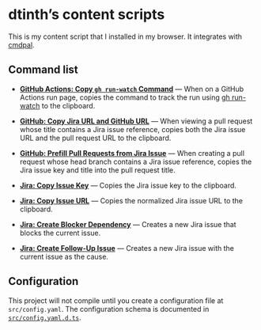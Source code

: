 # dtinth’s content scripts

This is my content script that I installed in my browser.
It integrates with [cmdpal](https://docs.dt.in.th/cmdpal/index.html).

## Command list

<!-- begin-command-list -->

* <a name='gh-actions.run-watch'></a>[**GitHub Actions: Copy `gh run-watch` Command**](src/features/GitHubActions.ts#L10) — When on a GitHub Actions run page, copies the command to track the run using [gh run-watch](https://docs.dt.in.th/gh-run-watch/index.html) to the clipboard.

* <a name='gh-jira.copy'></a>[**GitHub: Copy Jira URL and GitHub URL**](src/features/GitHubJira.ts#L28) — When viewing a pull request whose title contains a Jira issue reference, copies both the Jira issue URL and the pull request URL to the clipboard.

* <a name='gh-jira.prefill'></a>[**GitHub: Prefill Pull Requests from Jira Issue**](src/features/GitHubJira.ts#L114) — When creating a pull request whose head branch contains a Jira issue reference, copies the Jira issue key and title into the pull request title.

* <a name='jira.copy-key'></a>[**Jira: Copy Issue Key**](src/features/GitHubJira.ts#L47) — Copies the Jira issue key to the clipboard.

* <a name='jira.copy-url'></a>[**Jira: Copy Issue URL**](src/features/GitHubJira.ts#L56) — Copies the normalized Jira issue URL to the clipboard.

* <a name='jira.create-dep'></a>[**Jira: Create Blocker Dependency**](src/features/GitHubJira.ts#L94) — Creates a new Jira issue that blocks the current issue.

* <a name='jira.create-follow-up'></a>[**Jira: Create Follow-Up Issue**](src/features/GitHubJira.ts#L85) — Creates a new Jira issue with the current issue as the cause.

<!-- end-command-list -->

## Configuration

This project will not compile until you create a configuration file at `src/config.yaml`.
The configuration schema is documented in [`src/config.yaml.d.ts`](src/config.yaml.d.ts).